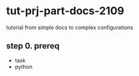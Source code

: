 # tut-prj-part-docs-2109

tutorial from simple docs to complex configurations

## step 0. prereq

- task
- python
